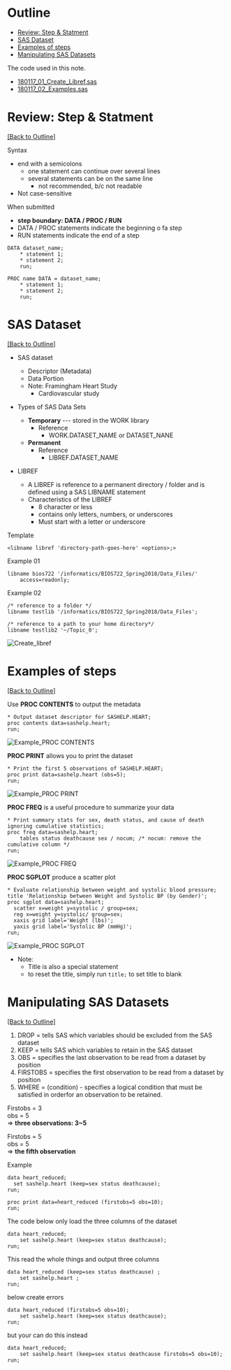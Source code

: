 # <a name="Outline"></a>Outline
- [Review: Step & Statment](#Review)
- [SAS Dataset](#Dataset)
- [Examples of steps](#Example)
- [Manipulating SAS Datasets](#ManipulateDataset)

The code used in this note.
- [180117_01_Create_Libref.sas](https://github.com/clintko/LearnCode_SAS/blob/master/code/180117_01_Create_Libref.sas)
- [180117_02_Examples.sas](https://github.com/clintko/LearnCode_SAS/blob/master/code/180117_02_Examples.sas)

# <a name="Review"></a>Review: Step & Statment 
[[Back to Outline]](#Outline)

Syntax
- end with a semicolons
  - one statement can continue over several lines
  - several statements can be on the same line
    - not recommended, b/c not readable
- Not case-sensitive

When submitted
- **step boundary: DATA / PROC / RUN**
- DATA / PROC statements indicate the beginning o fa step
- RUN statements indicate the end of a step

```
DATA dataset_name;
    * statement 1;
    * statement 2;
    run;

PROC name DATA = dataset_name;
    * statement 1;
    * statement 2;
    run;
```

# <a name="Dataset"></a>SAS Dataset
[[Back to Outline]](#Outline)

- SAS dataset
  - Descriptor (Metadata) 
  - Data Portion
  - Note: Framingham Heart Study
    - Cardiovascular study

- Types of SAS Data Sets
  - **Temporary** --- stored in the WORK library
    - Reference
      - WORK.DATASET_NAME or DATASET_NANE
  - **Permanent**
    - Reference
      - LIBREF.DATASET_NAME

- LIBREF
  - A LIBREF is reference to a permanent directory / folder and is defined using a SAS LIBNAME statement
  - Characteristics of the LIBREF
    - 8 character or less
    - contains only letters, numbers, or underscores
    - Must start with a letter or underscore

Template  
```
<libname libref 'directory-path-goes-here' <options>;>
```

Example 01 
```
libname bios722 '/informatics/BIOS722_Spring2018/Data_Files/'
    access=readonly;
```

Example 02
```
/* reference to a folder */
libname testlib '/informatics/BIOS722_Spring2018/Data_Files';

/* reference to a path to your home directory*/
libname testlib2 '~/Topic_0';
```
![Create_libref](https://github.com/clintko/LearnCode_SAS/blob/master/img/W02_01_Create_Libref.png?raw=true)


# <a name="Example"></a>Examples of steps
[[Back to Outline]](#Outline)

Use **PROC CONTENTS** to output the metadata
```
* Output dataset descriptor for SASHELP.HEART;
proc contents data=sashelp.heart;
run;
```
![Example_PROC CONTENTS](https://github.com/clintko/LearnCode_SAS/blob/master/img/W02_02_SASHelpHeart_Contents.png?raw=true)


**PROC PRINT** allows you to print the dataset
```
* Print the first 5 observations of SASHELP.HEART;
proc print data=sashelp.heart (obs=5);
run;
```
![Example_PROC PRINT](https://github.com/clintko/LearnCode_SAS/blob/master/img/W02_03_SASHelpHeart_Obs5.png?raw=true)


**PROC FREQ** is a useful procedure to summarize your data
```
* Print summary stats for sex, death status, and cause of death ignoring cumulative statistics;
proc freq data=sashelp.heart;
    tables status deathcause sex / nocum; /* nocum: remove the cumulative column */
run;
```
![Example_PROC FREQ](https://github.com/clintko/LearnCode_SAS/blob/master/img/W02_04_SASHelpHeart_Freq.png?raw=true)


**PROC SGPLOT** produce a scatter plot
```
* Evaluate relationship between weight and systolic blood pressure; 
title 'Relationship between Weight and Systolic BP (by Gender)';
proc sgplot data=sashelp.heart;
  scatter x=weight y=systolic / group=sex;
  reg x=weight y=systolic/ group=sex;
  xaxis grid label='Weight (lbs)';
  yaxis grid label='Systolic BP (mmHg)';
run;
```
![Example_PROC SGPLOT](https://github.com/clintko/LearnCode_SAS/blob/master/img/W02_05_SASHelpHeart_Weight_vs_SBP.png?raw=true)


- Note:
  - Title is also a special statement
  - to reset the title, simply run ```title;``` to set title to blank

# <a name="ManipulateDataset"></a>Manipulating SAS Datasets
[[Back to Outline]](#Outline)

1. DROP     = tells SAS which variables should be excluded from the SAS dataset
2. KEEP     = tells SAS which variables to retain in the SAS dataset
3. OBS      = specifies the last observation to be read from a dataset by position
4. FIRSTOBS = specifies the first observation to be read from a dataset by position
5. WHERE    = (condition) - specifies a logical condition that must be satisfied in orderfor an observation to be retained.

Firstobs = 3  
obs = 5  
=> **three observations: 3~5**

Firstobs = 5  
obs = 5  
=> **the fifth observation**

Example
```
data heart_reduced;
  set sashelp.heart (keep=sex status deathcause);
run;

proc print data=heart_reduced (firstobs=5 obs=10);
run;
```

The code below only load the three columns of the dataset
```
data heart_reduced;
    set sashelp.heart (keep=sex status deathcause);
run;
```

This read the whole things and output three columns
```
data heart_reduced (keep=sex status deathcause) ;
    set sashelp.heart ;
run;
```

below create errors
```
data heart_reduced (firstobs=5 obs=10);
    set sashelp.heart (keep=sex status deathcause);
run;
```

but your can do this instead
```
data heart_reduced;
    set sashelp.heart (keep=sex status deathcause firstobs=5 obs=10);
run;
```

